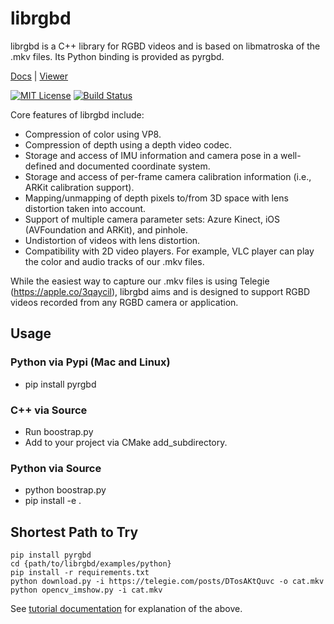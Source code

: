 # librgbd

librgbd is a C++ library for RGBD videos and is based on libmatroska of the .mkv files. Its Python binding is provided as pyrgbd.

[Docs](https://telegie.github.io/librgbd) | [Viewer](https://telegie.com/file-player)

[![MIT License](https://img.shields.io/github/license/telegie/librgbd)](https://en.wikipedia.org/wiki/MIT_License)
[![Build Status](https://github.com/telegie/librgbd/actions/workflows/build.yml/badge.svg)](https://github.com/telegie/librgbd/actions/workflows/build.yml)

Core features of librgbd include:
- Compression of color using VP8.
- Compression of depth using a depth video codec.  
- Storage and access of IMU information and camera pose in a well-defined and documented coordinate system.
- Storage and access of per-frame camera calibration information (i.e., ARKit calibration support).
- Mapping/unmapping of depth pixels to/from 3D space with lens distortion taken into account.
- Support of multiple camera parameter sets: Azure Kinect, iOS (AVFoundation and ARKit), and pinhole.
- Undistortion of videos with lens distortion.
- Compatibility with 2D video players. For example, VLC player can play the color and audio tracks of our .mkv files.

While the easiest way to capture our .mkv files is using Telegie (https://apple.co/3qaycil), librgbd aims and is designed to support RGBD videos recorded from any RGBD camera or application.

## Usage

### Python via Pypi (Mac and Linux)
- pip install pyrgbd

### C++ via Source
- Run boostrap.py
- Add to your project via CMake add_subdirectory.

### Python via Source
- python boostrap.py
- pip install -e .

## Shortest Path to Try
```
pip install pyrgbd
cd {path/to/librgbd/examples/python}
pip install -r requirements.txt
python download.py -i https://telegie.com/posts/DTosAKtQuvc -o cat.mkv 
python opencv_imshow.py -i cat.mkv
```
See [tutorial documentation](https://telegie.github.io/librgbd/html/tutorial.html) for explanation of the above.
